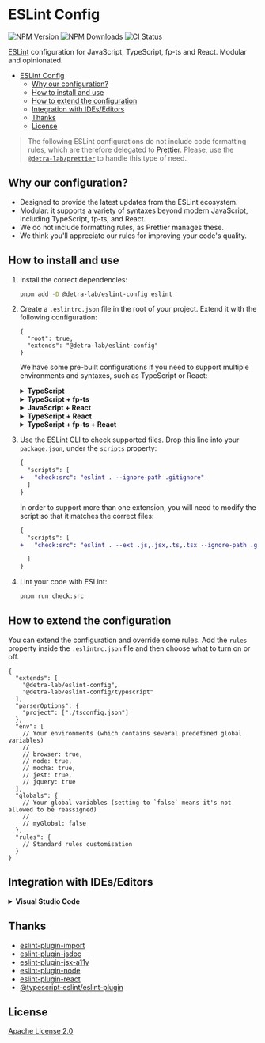 # ESLint Config

[![NPM Version][npm_version_badge]][npm_badge_url]
[![NPM Downloads][npm_downloads_badge]][npm_badge_url]
[![CI Status][ci_badge]][ci_badge_url]

[ESLint](https://eslint.org) configuration for JavaScript, TypeScript, fp-ts and React. Modular and opinionated.

- [ESLint Config](#eslint-config)
  - [Why our configuration?](#why-our-configuration)
  - [How to install and use](#how-to-install-and-use)
  - [How to extend the configuration](#how-to-extend-the-configuration)
  - [Integration with IDEs/Editors](#integration-with-ideseditors)
  - [Thanks](#thanks)
  - [License](#license)

> The following ESLint configurations do not include code formatting rules, which are therefore delegated to [Prettier](https://prettier.io/). Please, use the [`@detra-lab/prettier`](https://github.com/detra-lab/prettier-config) to handle this type of need.

## Why our configuration?

- Designed to provide the latest updates from the ESLint ecosystem.
- Modular: it supports a variety of syntaxes beyond modern JavaScript, including TypeScript, fp-ts, and React.
- We do not include formatting rules, as Prettier manages these.
- We think you'll appreciate our rules for improving your code's quality.

## How to install and use

1. Install the correct dependencies:

   ```sh
   pnpm add -D @detra-lab/eslint-config eslint
   ```

2. Create a `.eslintrc.json` file in the root of your project. Extend it with the following configuration:

   ```jsonc
   {
     "root": true,
     "extends": "@detra-lab/eslint-config"
   }
   ```

   We have some pre-built configurations if you need to support multiple environments and syntaxes, such as TypeScript or React:

    <details>
      <summary><strong>TypeScript</strong></summary>

      ```jsonc
      {
        "root": true,
        "extends": [
          "@detra-lab/eslint-config",
          "@detra-lab/eslint-config/typescript"
        ],
        "parserOptions": {
          // Change it to match your `tsconfig.json` location.
          // In a mono-repo, it might be `./packages/*/tsconfig.json`.
          "project": ["./tsconfig.json"]
        }
      }
      ```
    </details>

    <details>
      <summary><strong>TypeScript + fp-ts</strong></summary>

      ```jsonc
      {
        "root": true,
        "extends": [
          "@detra-lab/eslint-config",
          "@detra-lab/eslint-config/typescript",
          "@detra-lab/eslint-config/fp-ts"
        ],
        "parserOptions": {
          // Change it to match your `tsconfig.json` location.
          // In a mono-repo, it might be `./packages/*/tsconfig.json`.
          "project": ["./tsconfig.json"]
        }
      }
      ```
    </details>

    <details>
      <summary><strong>JavaScript + React</strong></summary>

      ```json
      {
        "root": true,
        "extends": ["@detra-lab/eslint-config", "@detra-lab/eslint-config/react"]
      }
      ```
    </details>

    <details>
      <summary><strong>TypeScript + React</strong></summary>

      ```jsonc
      {
        "root": true,
        "extends": [
          "@detra-lab/eslint-config",
          "@detra-lab/eslint-config/typescript"
          "@detra-lab/eslint-config/react"
        ],
        "parserOptions": {
          // Change it to match your `tsconfig.json` location.
          // In a mono-repo, it might be `./packages/*/tsconfig.json`.
          "project": ["./tsconfig.json"]
        }
      }
      ```
    </details>

    <details>
      <summary><strong>TypeScript + fp-ts + React</strong></summary>

      ```jsonc
      {
        "root": true,
        "extends": [
          "@detra-lab/eslint-config",
          "@detra-lab/eslint-config/typescript",
          "@detra-lab/eslint-config/fp-ts"
          "@detra-lab/eslint-config/react"
        ],
        "parserOptions": {
          // Change it to match your `tsconfig.json` location.
          // In a mono-repo, it might be `./packages/*/tsconfig.json`.
          "project": ["./tsconfig.json"]
        }
      }
      ```
    </details>

3. Use the ESLint CLI to check supported files. Drop this line into your `package.json`, under the `scripts` property:

   ```diff
   {
     "scripts": [
   +   "check:src": "eslint . --ignore-path .gitignore"
     ]
   }
   ```

   In order to support more than one extension, you will need to modify the script so that it matches the correct files:

   ```diff
   {
     "scripts": [
   +   "check:src": "eslint . --ext .js,.jsx,.ts,.tsx --ignore-path .gitignore"

     ]
   }
   ```

4. Lint your code with ESLint:

   ```sh
   pnpm run check:src
   ```

## How to extend the configuration

You can extend the configuration and override some rules. Add the `rules` property inside the `.eslintrc.json` file and then choose what to turn on or off.

```jsonc
{
  "extends": [
    "@detra-lab/eslint-config",
    "@detra-lab/eslint-config/typescript"
  ],
  "parserOptions": {
    "project": ["./tsconfig.json"]
  },
  "env": [
    // Your environments (which contains several predefined global variables)
    //
    // browser: true,
    // node: true,
    // mocha: true,
    // jest: true,
    // jquery: true
  ],
  "globals": {
    // Your global variables (setting to `false` means it's not allowed to be reassigned)
    //
    // myGlobal: false
  },
  "rules": {
    // Standard rules customisation
  }
}
```

## Integration with IDEs/Editors

<details>
<summary><strong>Visual Studio Code</strong></summary>

1. Install the [ESLint Plugin](https://marketplace.visualstudio.com/items?itemName=dbaeumer.vscode-eslint).

2. Add the following code to your `.vscode/settings.json`:
   ```jsonc
   "editor.codeActionsOnSave": {
     "source.fixAll.eslint": true
   },
   "eslint.validate": ["javascript"] // Add the types of files you want to validate (e.g. "typescript", "javascriptreact", "typescriptreact"])
   ```
</details>

## Thanks

- [eslint-plugin-import](https://github.com/import-js/eslint-plugin-import)
- [eslint-plugin-jsdoc](https://github.com/gajus/eslint-plugin-jsdoc)
- [eslint-plugin-jsx-a11y](https://github.com/jsx-eslint/eslint-plugin-jsx-a11y)
- [eslint-plugin-node](https://github.com/mysticatea/eslint-plugin-node)
- [eslint-plugin-react](https://github.com/jsx-eslint/eslint-plugin-react)
- [@typescript-eslint/eslint-plugin](https://github.com/typescript-eslint/typescript-eslint)

## License

[Apache License 2.0](./LICENSE)

<!-- Badges -->

[ci_badge]: https://img.shields.io/github/actions/workflow/status/detra-lab/eslint-config/tests.yaml?style=flat-square&colorA=6930C3&colorB=5390D9
[npm_version_badge]: https://img.shields.io/npm/v/@detra-lab/eslint-config?style=flat-square&colorA=6930C3&colorB=5390D9
[npm_downloads_badge]: https://img.shields.io/npm/dm/@detra-lab/eslint-config?style=flat-square&colorA=6930C3&colorB=5390D9

<!-- Links -->

[ci_badge_url]: https://github.com/detra-lab/eslint-config/actions/workflows/tests.yaml
[npm_badge_url]: https://www.npmjs.com/package/@detra-lab/eslint-config
